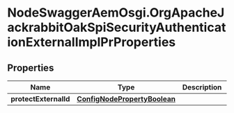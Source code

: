 # NodeSwaggerAemOsgi.OrgApacheJackrabbitOakSpiSecurityAuthenticationExternalImplPrProperties

## Properties

Name | Type | Description | Notes
------------ | ------------- | ------------- | -------------
**protectExternalId** | [**ConfigNodePropertyBoolean**](ConfigNodePropertyBoolean.md) |  | [optional] 


